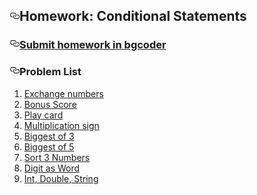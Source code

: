 <article class="markdown-body entry-content" itemprop="text"><h1><a id="user-content-homework-conditional-statements" class="anchor" href="#homework-conditional-statements" aria-hidden="true"><svg aria-hidden="true" class="octicon octicon-link" height="16" version="1.1" viewBox="0 0 16 16" width="16"><path fill-rule="evenodd" d="M4 9h1v1H4c-1.5 0-3-1.69-3-3.5S2.55 3 4 3h4c1.45 0 3 1.69 3 3.5 0 1.41-.91 2.72-2 3.25V8.59c.58-.45 1-1.27 1-2.09C10 5.22 8.98 4 8 4H4c-.98 0-2 1.22-2 2.5S3 9 4 9zm9-3h-1v1h1c1 0 2 1.22 2 2.5S13.98 12 13 12H9c-.98 0-2-1.22-2-2.5 0-.83.42-1.64 1-2.09V6.25c-1.09.53-2 1.84-2 3.25C6 11.31 7.55 13 9 13h4c1.45 0 3-1.69 3-3.5S14.5 6 13 6z"></path></svg></a>Homework: Conditional Statements</h1>

<h3><a id="user-content-submit-homework-in-bgcoder" class="anchor" href="#submit-homework-in-bgcoder" aria-hidden="true"><svg aria-hidden="true" class="octicon octicon-link" height="16" version="1.1" viewBox="0 0 16 16" width="16"><path fill-rule="evenodd" d="M4 9h1v1H4c-1.5 0-3-1.69-3-3.5S2.55 3 4 3h4c1.45 0 3 1.69 3 3.5 0 1.41-.91 2.72-2 3.25V8.59c.58-.45 1-1.27 1-2.09C10 5.22 8.98 4 8 4H4c-.98 0-2 1.22-2 2.5S3 9 4 9zm9-3h-1v1h1c1 0 2 1.22 2 2.5S13.98 12 13 12H9c-.98 0-2-1.22-2-2.5 0-.83.42-1.64 1-2.09V6.25c-1.09.53-2 1.84-2 3.25C6 11.31 7.55 13 9 13h4c1.45 0 3-1.69 3-3.5S14.5 6 13 6z"></path></svg></a><a href="http://bgcoder.com/Contests/309/CSharp-Fundamentals-05-Conditional-Statements">Submit homework in bgcoder</a></h3>

<h3><a id="user-content-problem-list" class="anchor" href="#problem-list" aria-hidden="true"><svg aria-hidden="true" class="octicon octicon-link" height="16" version="1.1" viewBox="0 0 16 16" width="16"><path fill-rule="evenodd" d="M4 9h1v1H4c-1.5 0-3-1.69-3-3.5S2.55 3 4 3h4c1.45 0 3 1.69 3 3.5 0 1.41-.91 2.72-2 3.25V8.59c.58-.45 1-1.27 1-2.09C10 5.22 8.98 4 8 4H4c-.98 0-2 1.22-2 2.5S3 9 4 9zm9-3h-1v1h1c1 0 2 1.22 2 2.5S13.98 12 13 12H9c-.98 0-2-1.22-2-2.5 0-.83.42-1.64 1-2.09V6.25c-1.09.53-2 1.84-2 3.25C6 11.31 7.55 13 9 13h4c1.45 0 3-1.69 3-3.5S14.5 6 13 6z"></path></svg></a>Problem List</h3>

<ol>
<li><a href="https://github.com/TelerikAcademy/CSharp-Part-1/blob/2016-March/Topics/05.%20Conditional-Statements/homework/01.%20Exchange%20If%20Greater">Exchange numbers</a></li>
<li><a href="https://github.com/TelerikAcademy/CSharp-Part-1/blob/2016-March/Topics/05.%20Conditional-Statements/homework/02.%20Bonus%20Score">Bonus Score</a></li>
<li><a href="https://github.com/TelerikAcademy/CSharp-Part-1/blob/2016-March/Topics/05.%20Conditional-Statements/homework/03.%20Check%20for%20a%20Play%20Card">Play card</a></li>
<li><a href="https://github.com/TelerikAcademy/CSharp-Part-1/blob/2016-March/Topics/05.%20Conditional-Statements/homework/04.%20Multiplication%20Sign">Multiplication sign</a></li>
<li><a href="https://github.com/TelerikAcademy/CSharp-Part-1/blob/2016-March/Topics/05.%20Conditional-Statements/homework/05.%20Biggest%20of%203">Biggest of 3</a></li>
<li><a href="https://github.com/TelerikAcademy/CSharp-Part-1/blob/2016-March/Topics/05.%20Conditional-Statements/homework/06.%20Biggest%20of%205">Biggest of 5</a></li>
<li><a href="https://github.com/TelerikAcademy/CSharp-Part-1/blob/2016-March/Topics/05.%20Conditional-Statements/homework/07.%20Sort%203%20Numbers">Sort 3 Numbers</a></li>
<li><a href="https://github.com/TelerikAcademy/CSharp-Part-1/blob/2016-March/Topics/05.%20Conditional-Statements/homework/08.%20Digit%20as%20Word">Digit as Word</a></li>
<li><a href="https://github.com/TelerikAcademy/CSharp-Part-1/blob/2016-March/Topics/05.%20Conditional-Statements/homework/09.%20Int,%20Double%20and%20String">Int, Double, String</a></li>
</ol>
</article>